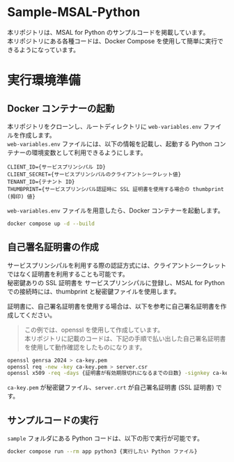# Sample-MSAL-Python
本リポジトリは、MSAL for Python のサンプルコードを掲載しています。  
本リポジトリにある各種コードは、Docker Compose を使用して簡単に実行できるようになっています。  

# 実行環境準備

## Docker コンテナーの起動
本リポジトリをクローンし、ルートディレクトリに `web-variables.env` ファイルを作成します。  
`web-variables.env` ファイルには、以下の情報を記載し、起動する Python コンテナーの環境変数として利用できるようにします。  

```:web-variables.env
CLIENT_ID={サービスプリンシパル ID}
CLIENT_SECRET={サービスプリンシパルのクライアントシークレット値}
TENANT_ID={テナント ID}
THUMBPRINT={サービスプリンシパル認証時に SSL 証明書を使用する場合の thumbprint (拇印) 値}
```

`web-variables.env` ファイルを用意したら、Docker コンテナーを起動します。  

```bash
docker compose up -d --build
```

## 自己署名証明書の作成

サービスプリンシパルを利用する際の認証方式には、クライアントシークレットではなく証明書を利用することも可能です。  
秘密鍵ありの SSL 証明書を サービスプリンシパルに登録し、MSAL for Python での接続時には、thumbprint と秘密鍵ファイルを使用します。

証明書に、自己署名証明書を使用する場合は、以下を参考に自己署名証明書を作成してください。

> この例では、openssl を使用して作成しています。  
> 本リポジトリに記載のコードは、下記の手順で払い出した自己署名証明書を使用して動作確認をしたものになります。

```bash
openssl genrsa 2024 > ca-key.pem
openssl req -new -key ca-key.pem > server.csr
openssl x509 -req -days {証明書が有効期限切れになるまでの日数} -signkey ca-key.pem < server.csr > server.crt
```

`ca-key.pem` が秘密鍵ファイル、`server.crt` が自己署名証明書 (SSL 証明書) です。  

## サンプルコードの実行

`sample` フォルダにある Python コードは、以下の形で実行が可能です。  

```bash
docker compose run --rm app python3 {実行したい Python ファイル}
```
